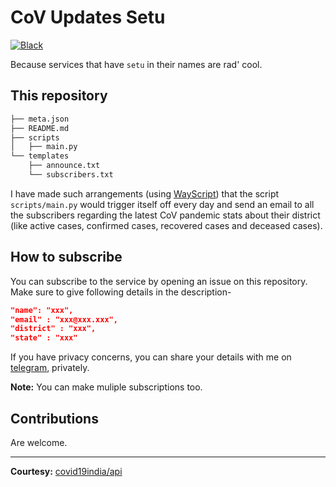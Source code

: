 # CoV Updates Setu
[![Black](https://img.shields.io/badge/code%20style-black-000000.svg)](https://github.com/psf/black)


Because services that have `setu` in their names are rad' cool.

## This repository

```bash
├── meta.json
├── README.md
├── scripts
│   ├── main.py
└── templates
    ├── announce.txt
    └── subscribers.txt
```

I have made such arrangements (using [WayScript](https://wayscript.com/)) that the script `scripts/main.py` would trigger itself off every day and send an email to all the subscribers regarding the latest CoV pandemic stats about their district (like active cases, confirmed cases, recovered cases and deceased cases).

## How to subscribe

You can subscribe to the service by opening an issue on this repository. Make sure to give following details in the description-
```json
"name": "xxx",
"email" : "xxx@xxx.xxx",
"district" : "xxx",
"state" : "xxx"
```

If you have privacy concerns, you can share your details with me on [telegram](https://t.me/evi1haxor), privately.

**Note:** You can make muliple subscriptions too.

## Contributions

Are welcome.

<hr>

**Courtesy:** [covid19india/api](https://github.com/covid19india/api)
